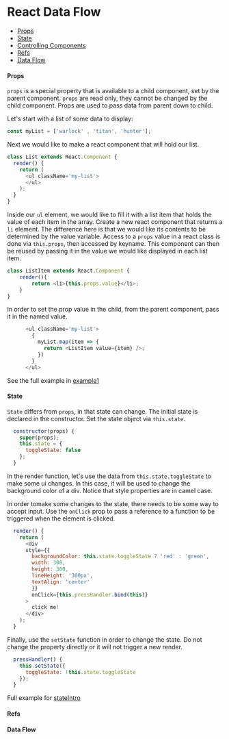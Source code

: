 # React Data Flow

- [Props](#props)
- [State](#state)
- [Controlling Components](#controlling-components)
- [Refs](#refs)
- [Data Flow](#data-flow)

#### Props
`props` is a special property that is available to a child component, set by the parent component. `props` are read only, they cannot be changed by the child component. Props are used to pass data from parent down to child. 

Let's start with a list of some data to display:
```javascript
const myList = ['warlock' , 'titan', 'hunter'];
```

Next we would like to make a react component that will hold our list.
```javascript
class List extends React.Component {
  render() {
    return (
      <ul className='my-list'>
      </ul>
    );
  }
}
```
Inside our `ul` element, we would like to fill it with a list item that holds the value of each item in the array. Create a new react component that returns a `li` element. The difference here is that we would like its contents to be determined by the value variable. Access to a `props` value in a react class is done via `this.props`, then accessed by keyname. This component can then be reused by passing it in the value we would like displayed in each list item.
```javascript
class ListItem extends React.Component {
	render(){
		return <li>{this.props.value}</li>;
	}
}
```

In order to set the prop value in the child, from the parent component, pass it in the named value.

```javascript
      <ul className='my-list'>
        {
          myList.map(item => {
            return <ListItem value={item} />;
          })
        }
      </ul>
```
See the full example in [example1](./example1)
#### State
`State` differs from `props`, in that state can change. The initial state is declared in the constructor. Set the state object via `this.state`.
```javascript
  constructor(props) {
    super(props);
    this.state = {
      toggleState: false
    };
  }
```
In the render function, let's use the data from `this.state.toggleState` to make some ui changes. In this case, it will be used to change the background color of a div. Notice that style properties are in camel case.

In order tomake some changes to the state, there needs to be some way to accept input. Use the `onClick` prop to pass a reference to a function to be triggered when the element is clicked.
```javascript
  render() {
    return (
      <div
      style={{ 
        backgroundColor: this.state.toggleState ? 'red' : 'green', 
        width: 300,
        height: 300,
        lineHeight: '300px',
        textAlign: 'center'
        }}
        onClick={this.pressHandler.bind(this)}
      >
        click me!
      </div>
    );
  }
```
Finally, use the `setState` function in order to change the state. Do not change the property directly or it will not trigger a new render.
```javascript
  pressHandler() {
    this.setState({
      toggleState: !this.state.toggleState
    });
  }
```

Full example for [stateIntro](./stateIntro.jsx)
#### Refs

#### Data Flow
